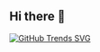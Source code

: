 ## Hi there 👋

[![GitHub Trends SVG](https://api.githubtrends.io/user/svg/JoniMonetti1/langs)](https://githubtrends.io)
